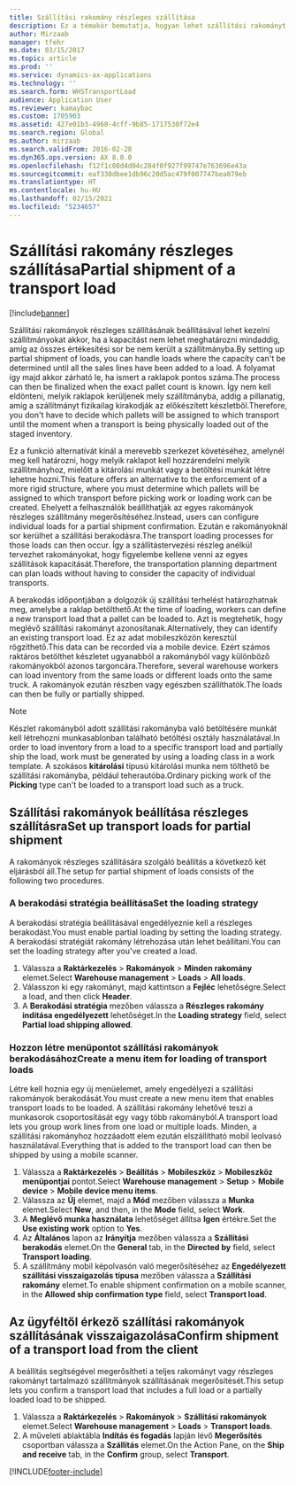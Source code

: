 ```yaml
---
title: Szállítási rakomány részleges szállítása
description: Ez a témakör bemutatja, hogyan lehet szállítási rakományt részben szállítani és elhalasztani a szállítmányhoz tartozó kapacitás tervezését.
author: Mirzaab
manager: tfehr
ms.date: 03/15/2017
ms.topic: article
ms.prod: ''
ms.service: dynamics-ax-applications
ms.technology: ''
ms.search.form: WHSTransportLoad
audience: Application User
ms.reviewer: kamaybac
ms.custom: 1705903
ms.assetid: 427e01b3-4968-4cff-9b85-1717530f72e4
ms.search.region: Global
ms.author: mirzaab
ms.search.validFrom: 2016-02-28
ms.dyn365.ops.version: AX 8.0.0
ms.openlocfilehash: f12f1c08d4d04c284f0f927f99747e763696e43a
ms.sourcegitcommit: eaf330dbee1db96c20d5ac479f007747bea079eb
ms.translationtype: HT
ms.contentlocale: hu-HU
ms.lasthandoff: 02/15/2021
ms.locfileid: "5234657"
---
```

# <a name="partial-shipment-of-a-transport-load"></a><span data-ttu-id="460eb-103">Szállítási rakomány részleges szállítása</span><span class="sxs-lookup"><span data-stu-id="460eb-103">Partial shipment of a transport load</span></span>

[!include[banner](../includes/banner.md)]

<span data-ttu-id="460eb-104">Szállítási rakományok részleges szállításának beállításával lehet kezelni szállítmányokat akkor, ha a kapacitást nem lehet meghatározni mindaddig, amíg az összes értékesítési sor be nem került a szállítmányba.</span><span class="sxs-lookup"><span data-stu-id="460eb-104">By setting up partial shipment of loads, you can handle loads where the capacity can't be determined until all the sales lines have been added to a load.</span></span> <span data-ttu-id="460eb-105">A folyamat így majd akkor zárható le, ha ismert a raklapok pontos száma.</span><span class="sxs-lookup"><span data-stu-id="460eb-105">The process can then be finalized when the exact pallet count is known.</span></span> <span data-ttu-id="460eb-106">Így nem kell eldönteni, melyik raklapok kerüljenek mely szállítmányba, addig a pillanatig, amíg a szállítmányt fizikailag kirakodják az előkészített készletből.</span><span class="sxs-lookup"><span data-stu-id="460eb-106">Therefore, you don't have to decide which pallets will be assigned to which transport until the moment when a transport is being physically loaded out of the staged inventory.</span></span>

<span data-ttu-id="460eb-107">Ez a funkció alternatívát kínál a merevebb szerkezet követéséhez, amelynél meg kell határozni, hogy melyik raklapot kell hozzárendelni melyik szállítmányhoz, mielőtt a kitárolási munkát vagy a betöltési munkát létre lehetne hozni.</span><span class="sxs-lookup"><span data-stu-id="460eb-107">This feature offers an alternative to the enforcement of a more rigid structure, where you must determine which pallets will be assigned to which transport before picking work or loading work can be created.</span></span> <span data-ttu-id="460eb-108">Ehelyett a felhasználók beállíthatják az egyes rakományok részleges szállítmány megerősítéséhez.</span><span class="sxs-lookup"><span data-stu-id="460eb-108">Instead, users can configure individual loads for a partial shipment confirmation.</span></span> <span data-ttu-id="460eb-109">Ezután e rakományoknál sor kerülhet a szállítási berakodásra.</span><span class="sxs-lookup"><span data-stu-id="460eb-109">The transport loading processes for those loads can then occur.</span></span> <span data-ttu-id="460eb-110">Így a szállítástervezési részleg anélkül tervezhet rakományokat, hogy figyelembe kellene venni az egyes szállítások kapacitását.</span><span class="sxs-lookup"><span data-stu-id="460eb-110">Therefore, the transportation planning department can plan loads without having to consider the capacity of individual transports.</span></span>

<span data-ttu-id="460eb-111">A berakodás időpontjában a dolgozók új szállítási terhelést határozhatnak meg, amelybe a raklap betölthető.</span><span class="sxs-lookup"><span data-stu-id="460eb-111">At the time of loading, workers can define a new transport load that a pallet can be loaded to.</span></span> <span data-ttu-id="460eb-112">Azt is megtehetik, hogy meglévő szállítási rakományt azonosítanak.</span><span class="sxs-lookup"><span data-stu-id="460eb-112">Alternatively, they can identify an existing transport load.</span></span> <span data-ttu-id="460eb-113">Ez az adat mobileszközön keresztül rögzíthető.</span><span class="sxs-lookup"><span data-stu-id="460eb-113">This data can be recorded via a mobile device.</span></span> <span data-ttu-id="460eb-114">Ezért számos raktáros betölthet készletet ugyanabból a rakományból vagy különböző rakományokból azonos targoncára.</span><span class="sxs-lookup"><span data-stu-id="460eb-114">Therefore, several warehouse workers can load inventory from the same loads or different loads onto the same truck.</span></span> <span data-ttu-id="460eb-115">A rakományok ezután részben vagy egészben szállíthatók.</span><span class="sxs-lookup"><span data-stu-id="460eb-115">The loads can then be fully or partially shipped.</span></span>

> [!NOTE] 
> <span data-ttu-id="460eb-116">Készlet rakományból adott szállítási rakományba való betöltésére munkát kell létrehozni munkasablonban található betöltési osztály használatával.</span><span class="sxs-lookup"><span data-stu-id="460eb-116">In order to load inventory from a load to a specific transport load and partially ship the load, work must be generated by using a loading class in a work template.</span></span> <span data-ttu-id="460eb-117">A szokásos **kitárolási** típusú kitárolási munka nem tölthető be szállítási rakományba, például teherautóba.</span><span class="sxs-lookup"><span data-stu-id="460eb-117">Ordinary picking work of the **Picking** type can't be loaded to a transport load such as a truck.</span></span>

## <a name="set-up-transport-loads-for-partial-shipment"></a><span data-ttu-id="460eb-118">Szállítási rakományok beállítása részleges szállításra</span><span class="sxs-lookup"><span data-stu-id="460eb-118">Set up transport loads for partial shipment</span></span>

<span data-ttu-id="460eb-119">A rakományok részleges szállítására szolgáló beállítás a következő két eljárásból áll.</span><span class="sxs-lookup"><span data-stu-id="460eb-119">The setup for partial shipment of loads consists of the following two procedures.</span></span>

### <a name="set-the-loading-strategy"></a><span data-ttu-id="460eb-120">A berakodási stratégia beállítása</span><span class="sxs-lookup"><span data-stu-id="460eb-120">Set the loading strategy</span></span>

<span data-ttu-id="460eb-121">A berakodási stratégia beállításával engedélyeznie kell a részleges berakodást.</span><span class="sxs-lookup"><span data-stu-id="460eb-121">You must enable partial loading by setting the loading strategy.</span></span> <span data-ttu-id="460eb-122">A berakodási stratégiát rakomány létrehozása után lehet beállítani.</span><span class="sxs-lookup"><span data-stu-id="460eb-122">You can set the loading strategy after you've created a load.</span></span>

1. <span data-ttu-id="460eb-123">Válassza a **Raktárkezelés** \> **Rakományok** \> **Minden rakomány** elemet.</span><span class="sxs-lookup"><span data-stu-id="460eb-123">Select **Warehouse management** \> **Loads** \> **All loads**.</span></span>
2. <span data-ttu-id="460eb-124">Válasszon ki egy rakományt, majd kattintson a **Fejléc** lehetőségre.</span><span class="sxs-lookup"><span data-stu-id="460eb-124">Select a load, and then click **Header**.</span></span>
3. <span data-ttu-id="460eb-125">A **Berakodási stratégia** mezőben válassza a **Részleges rakomány indítása engedélyezett** lehetőséget.</span><span class="sxs-lookup"><span data-stu-id="460eb-125">In the **Loading strategy** field, select **Partial load shipping allowed**.</span></span>

### <a name="create-a-menu-item-for-loading-of-transport-loads"></a><span data-ttu-id="460eb-126">Hozzon létre menüpontot szállítási rakományok berakodásához</span><span class="sxs-lookup"><span data-stu-id="460eb-126">Create a menu item for loading of transport loads</span></span>

<span data-ttu-id="460eb-127">Létre kell hoznia egy új menüelemet, amely engedélyezi a szállítási rakományok berakodását.</span><span class="sxs-lookup"><span data-stu-id="460eb-127">You must create a new menu item that enables transport loads to be loaded.</span></span> <span data-ttu-id="460eb-128">A szállítási rakomány lehetővé teszi a munkasorok csoportosítását egy vagy több rakományból.</span><span class="sxs-lookup"><span data-stu-id="460eb-128">A transport load lets you group work lines from one load or multiple loads.</span></span> <span data-ttu-id="460eb-129">Minden, a szállítási rakományhoz hozzáadott elem ezután elszállítható mobil leolvasó használatával.</span><span class="sxs-lookup"><span data-stu-id="460eb-129">Everything that is added to the transport load can then be shipped by using a mobile scanner.</span></span>

1. <span data-ttu-id="460eb-130">Válassza a **Raktárkezelés** \> **Beállítás** \> **Mobileszköz** \> **Mobileszköz menüpontjai** pontot.</span><span class="sxs-lookup"><span data-stu-id="460eb-130">Select **Warehouse management** \> **Setup** \> **Mobile device** \> **Mobile device menu items**.</span></span>
2. <span data-ttu-id="460eb-131">Válassza az **Új** elemet, majd a **Mód** mezőben válassza a **Munka** elemet.</span><span class="sxs-lookup"><span data-stu-id="460eb-131">Select **New**, and then, in the **Mode** field, select **Work**.</span></span>
3. <span data-ttu-id="460eb-132">A **Meglévő munka használata** lehetőséget állítsa **Igen** értékre.</span><span class="sxs-lookup"><span data-stu-id="460eb-132">Set the **Use existing work** option to **Yes**.</span></span>
4. <span data-ttu-id="460eb-133">Az **Általános** lapon az **Irányítja** mezőben válassza a **Szállítási berakodás** elemet.</span><span class="sxs-lookup"><span data-stu-id="460eb-133">On the **General** tab, in the **Directed by** field, select **Transport loading**.</span></span>
5. <span data-ttu-id="460eb-134">A szállítmány mobil képolvasón való megerősítéséhez az **Engedélyezett szállítási visszaigazolás típusa** mezőben válassza a **Szállítási rakomány** elemet.</span><span class="sxs-lookup"><span data-stu-id="460eb-134">To enable shipment confirmation on a mobile scanner, in the **Allowed ship confirmation type** field, select **Transport load**.</span></span>

## <a name="confirm-shipment-of-a-transport-load-from-the-client"></a><span data-ttu-id="460eb-135">Az ügyféltől érkező szállítási rakományok szállításának visszaigazolása</span><span class="sxs-lookup"><span data-stu-id="460eb-135">Confirm shipment of a transport load from the client</span></span>

<span data-ttu-id="460eb-136">A beállítás segítségével megerősítheti a teljes rakományt vagy részleges rakományt tartalmazó szállítmányok szállításának megerősítését.</span><span class="sxs-lookup"><span data-stu-id="460eb-136">This setup lets you confirm a transport load that includes a full load or a partially loaded load to be shipped.</span></span>

1. <span data-ttu-id="460eb-137">Válassza a **Raktárkezelés** \> **Rakományok** \> **Szállítási rakományok** elemet.</span><span class="sxs-lookup"><span data-stu-id="460eb-137">Select **Warehouse management** \> **Loads** \> **Transport loads**.</span></span>
2. <span data-ttu-id="460eb-138">A műveleti ablaktábla **Indítás és fogadás** lapján lévő **Megerősítés** csoportban válassza a **Szállítás** elemet.</span><span class="sxs-lookup"><span data-stu-id="460eb-138">On the Action Pane, on the **Ship and receive** tab, in the **Confirm** group, select **Transport**.</span></span>


[!INCLUDE[footer-include](../../includes/footer-banner.md)]
